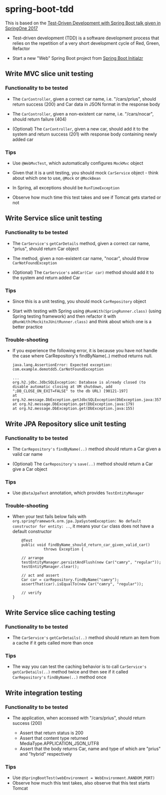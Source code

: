 # spring-boot-tdd

This is based on the [Test-Driven Development with Spring Boot talk given in SpringOne 2017](https://www.youtube.com/watch?v=s9vt6UJiHg4)

-   Test-driven development (TDD) is a software development process 
    that relies on the repetition of a very short development cycle 
    of Red, Green, Refactor

-   Start a new "Web" Spring Boot project from [Spring Boot Initialzr](http://start.spring.io/)
    
## Write MVC slice unit testing

### Functionality to be tested

-   The `CarController`, given a correct car name, i.e. "/cars/prius", 
    should return success (200) and Car data in JSON format
    in the response body
    
-   The `CarController`, given a non-existent car name, i.e. "/cars/nocar",
    should return failure (404)
    
-   (Optional) The `CarController`, given a new car, should add it
    to the system and return success (201) with response body containing
    newly added car
    
### Tips

-   Use `@WebMvcTest`, which automatically configures `MockMvc` object
   
-   Given that it is a unit testing, you should mock `CarService`
    object - think about which one to use, `@Mock` or `@MockBean`
   
-   In Spring, all exceptions should be `RunTimeException`
    
-   Observe how much time this test takes and see if Tomcat gets started or not

## Write Service slice unit testing

### Functionality to be tested

-   The `CarService's` `getCarDetails` method, given a correct car
    name, "prius", should return Car object
    
-   The method, given a non-existent car name, "nocar", should 
    throw `CarNotFoundException`
   
-   (Optional) The `CarService's` `addCar(Car car)` method should
    add it to the system and return added Car
    
### Tips

-   Since this is a unit testing, you should mock `CarRepository`
    object
    
-   Start with testing with Spring using `@RunWith(SpringRunner.class)`
    (using Spring testing framework) and then refactor it with 
    `@RunWith(MockitoJUnitRunner.class)` and think about which one is 
    a better practice
    
### Trouble-shooting

-   If you experience the following error, it is because you have not
    handle the case where CarRepository's findByName(..) method
    returns null.
    

    ```
    java.lang.AssertionError: Expected exception: com.example.demotdd5.CarNotFoundException

	...
    org.h2.jdbc.JdbcSQLException: Database is already closed (to disable automatic closing at VM shutdown, add ";DB_CLOSE_ON_EXIT=FALSE" to the db URL) [90121-197]
	at org.h2.message.DbException.getJdbcSQLException(DbException.java:357)
	at org.h2.message.DbException.get(DbException.java:179)
	at org.h2.message.DbException.get(DbException.java:155)
    ```

## Write JPA Repository slice unit testing

### Functionality to be tested

-   The `CarRepository's` `findByName(..)` method should return 
    a Car given a valid car name
    
-   (Optional) The `CarRepository's` `save(..)` method should return
    a Car give a Car object
    
### Tips
    
-   Use `@DataJpaTest` annotation, which provides `TestEntityManager`

### Trouble-shooting

-   When your test fails below fails with
     `org.springframework.orm.jpa.JpaSystemException: No default constructor for entity: ..`, it means your `Car` class does not have a default constructor
     

    ```
        @Test
        public void findByName_should_return_car_given_valid_car() 
                  throws Exception {

        // arrange
        testEntityManager.persistAndFlush(new Car("camry", "regular"));
        testEntityManager.clear();

        // act and assert
        Car car = carRepository.findByName("camry");
        assertThat(car).isEqualTo(new Car("camry", "regular"));

        // verify
    }
    ```

## Write Service slice caching testing

### Functionality to be tested

-   The `CarService's` `getCarDetails(..)` method should return an item
    from a cache if it gets called more than once

### Tips

-   The way you can test the caching behavior is to call `CarService's` `getCarDetails(..)` 
    method twice and then see if it called `CarRepository's` `findByName(..)`
    method once

## Write integration testing

### Functionality to be tested

-   The application, when accessed with "/cars/prius", 
    should return success (200) 
    
    -  Assert that return status is 200
    -  Assert that content type returned MediaType.APPLICATION_JSON_UTF8
    -  Assert that the body returns Car, name and type of which
       are "prius" and "hybrid" respectively
 
### Tips      
-   Use `@SpringBootTest(webEnvironment = WebEnvironment.RANDOM_PORT)`
-   Observe how much this test takes, also observe that this test starts Tomcat
    
